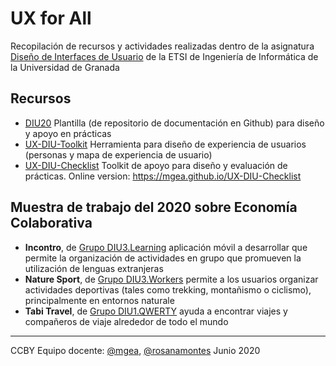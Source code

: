 # UX for All 

Recopilación de recursos y actividades realizadas dentro de la asignatura [Diseño de Interfaces de Usuario](https://lsi.ugr.es/lsi/node/969) de la ETSI de Ingeniería de Informática de la Universidad de Granada



## Recursos 

* [DIU20](https://github.com/mgea/DIU20) Plantilla (de repositorio de documentación en Github) para diseño y apoyo en prácticas 
* [UX-DIU-Toolkit](https://github.com/mgea/UX-DIU-Toolkit) Herramienta para diseño de experiencia de usuarios (personas y mapa de experiencia de usuario)
* [UX-DIU-Checklist](https://github.com/mgea/UX-DIU-Checklist) Toolkit de apoyo para diseño y evaluación de prácticas. Online version: https://mgea.github.io/UX-DIU-Checklist 



## Muestra de trabajo del 2020 sobre Economía Colaborativa


* **Incontro**, de [Grupo DIU3.Learning](https://github.com/salva12345678/DIU) aplicación móvil a desarrollar que permite la organización de actividades en grupo que promueven la utilización de lenguas extranjeras
* **Nature Sport**, de [Grupo DIU3.Workers](https://github.com/josalmer/DIU3_Workers)  permite a los usuarios organizar actividades deportivas (tales como trekking, montañismo o ciclismo), principalmente en entornos naturale
* **Tabi Travel**, de [Grupo DIU1.QWERTY](https://github.com/Gsandoval96/DIU20) ayuda a encontrar viajes y compañeros de viaje alrededor de todo el mundo









----

CCBY Equipo docente: [@mgea](https://github.com/mgea/), [@rosanamontes](https://github.com/rosanamontes) Junio 2020 
